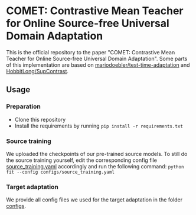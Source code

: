 # COMET: Contrastive Mean Teacher for Online Source-free Universal Domain Adaptation

This is the official repository to the paper "COMET: Contrastive Mean Teacher for Online Source-free Universal Domain Adaptation". Some parts of this implementation are based on [mariodoebler/test-time-adaptation](https://github.com/mariodoebler/test-time-adaptation) and [HobbitLong/SupContrast](https://github.com/HobbitLong/SupContrast).

## Usage
### Preparation
- Clone this repository
- Install the requirements by running `pip install -r requirements.txt`

### Source training
We uploaded the checkpoints of our pre-trained source models. To still do the source training yourself, edit the corresponding config file [source_training.yaml](configs/source_training.yaml) accordingly and run the following command: `python fit --config configs/source_training.yaml`

### Target adaptation
We provide all config files we used for the target adaptation in the folder [configs](configs). 
